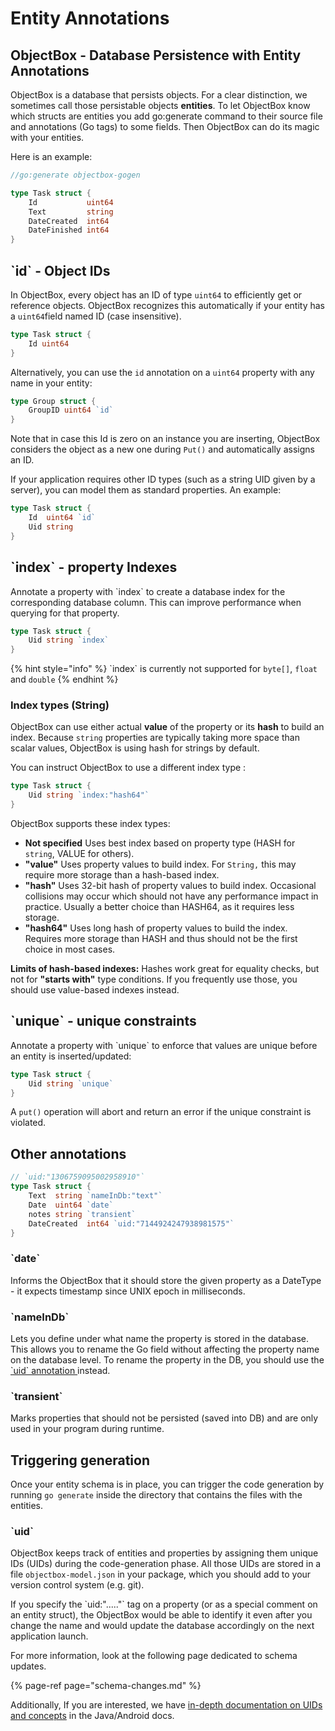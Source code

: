 # Entity Annotations

## ObjectBox - Database Persistence with Entity Annotations <a id="objectbox-database-persistence-with-entity-annotations"></a>

ObjectBox is a database that persists objects. For a clear distinction, we sometimes call those persistable objects **entities**. To let ObjectBox know which structs are entities you add go:generate command to their source file and annotations \(Go tags\) to some fields. Then ObjectBox can do its magic with your entities.

Here is an example:

```go
//go:generate objectbox-gogen

type Task struct {
	Id           uint64
	Text         string
	DateCreated  int64
	DateFinished int64
}
```

## \`id\` - Object IDs <a id="property-indexes-with-index"></a>

 In ObjectBox, every object has an ID of type `uint64` to efficiently get or reference objects. ObjectBox recognizes this automatically if your entity has a `uint64`field named ID \(case insensitive\). 

```go
type Task struct {
	Id uint64
}
```

Alternatively, you can use the `id` annotation on a `uint64` property with any name in your entity:

```go
type Group struct {
	GroupID uint64 `id`
}
```

Note that in case this Id is zero on an instance you are inserting, ObjectBox considers the object as a new one during `Put()` and automatically assigns an ID.

If your application requires other ID types \(such as a string UID given by a server\), you can model them as standard properties. An example:

```go
type Task struct {
	Id  uint64 `id`
	Uid string
}
```

## \`index\` - property Indexes <a id="basic-annotations-for-entity-properties"></a>

Annotate a property with \`index\` to create a database index for the corresponding database column. This can improve performance when querying for that property.

```go
type Task struct {
	Uid string `index`
}
```

{% hint style="info" %}
\`index\` is currently not supported for `byte[]`, `float` and `double`
{% endhint %}

### Index types \(String\) <a id="index-types-string"></a>

ObjectBox can use either actual **value** of the property or its **hash** to build an index. Because `string` properties are typically taking more space than scalar values, ObjectBox is using hash for strings by default.

You can instruct ObjectBox to use a different index type :

```go
type Task struct {
	Uid string `index:"hash64"`
}
```

ObjectBox supports these index types:

* **Not specified** Uses best index based on property type \(HASH for `string`, VALUE for others\).
* **"value"** Uses property values to build index. For `String,` this may require more storage than a hash-based index.
* **"hash"** Uses 32-bit hash of property values to build index. Occasional collisions may occur which should not have any performance impact in practice. Usually a better choice than HASH64, as it requires less storage.
* **"hash64"** Uses long hash of property values to build the index. Requires more storage than HASH and thus should not be the first choice in most cases.

**Limits of hash-based indexes:** Hashes work great for equality checks, but not for **"starts with"** type conditions. If you frequently use those, you should use value-based indexes instead.

## \`unique\` - unique constraints  <a id="unique-constraints"></a>

Annotate a property with \`unique\` to enforce that values are unique before an entity is inserted/updated:

```go
type Task struct {
	Uid string `unique`
}
```

A `put()` operation will abort and return an error if the unique constraint is violated.

## Other annotations <a id="basic-annotations-for-entity-properties"></a>

```go
// `uid:"1306759095002958910"`
type Task struct {
	Text  string `nameInDb:"text"`
	Date  uint64 `date`
	notes string `transient`
	DateCreated  int64 `uid:"7144924247938981575"`
}
```

### \`date\`

Informs the ObjectBox that it should store the given property as a DateType - it expects timestamp since UNIX epoch in milliseconds.

### \`nameInDb\` 

Lets you define under what name the property is stored in the database. This allows you to rename the Go field without affecting the property name on the database level. To rename the property in the DB, you should use the [\`uid\` annotation ](entity-annotations.md#uid)instead.

### \`transient\`

Marks properties that should not be persisted \(saved into DB\) and are only used in your program during runtime.

## Triggering generation <a id="triggering-generation"></a>

Once your entity schema is in place, you can trigger the code generation by running `go generate` inside the directory that contains the files with the entities.

### \`uid\`

ObjectBox keeps track of entities and properties by assigning them unique IDs \(UIDs\) during the code-generation phase. All those UIDs are stored in a file `objectbox-model.json` in your package, which you should add to your version control system \(e.g. git\). 

If you specify the \`uid:"....."\` tag on a property \(or as a special comment on an entity struct\), the ObjectBox would be able to identify it even after you change the name and would update the database accordingly on the next application launch. 

For more information, look at the following page dedicated to schema updates.

{% page-ref page="schema-changes.md" %}

Additionally, If you are interested, we have [in-depth documentation on UIDs and concepts](https://docs.objectbox.io/advanced/meta-model-ids-and-uids) in the Java/Android docs. 

